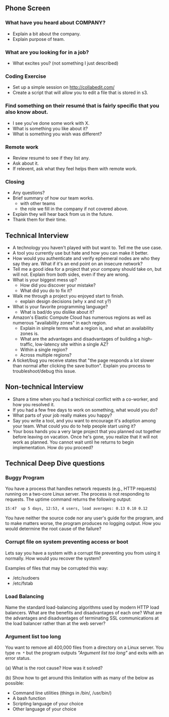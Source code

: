 ## Phone Screen

### What have you heard about COMPANY?

* Explain a bit about the company.
* Explain purpose of team.

### What are you looking for in a job?

* What excites you? (not something I just described)

### Coding Exercise

* Set up a simple session on http://collabedit.com/
* Create a script that will allow you to edit a file that is stored in s3.

### Find something on their resumé that is fairly specific that you also know about.

* I see you've done some work with X.
* What is something you like about it?
* What is something you wish was different?

### Remote work

* Review resumé to see if they list any.
* Ask about it.
* If relevent, ask what they feel helps them with remote work.

### Closing

* Any questions?
* Brief summary of how our team works.
  * with other teams
  * the role we fill in the company if not covered above.
* Explain they will hear back from us in the future.
* Thank them for their time.

## Technical Interview

* A technology you haven't played with but want to. Tell me the use case.
* A tool you currently use but hate and how you can make it better.
* How would you authenticate and verify ephemeral nodes are who they say they are. What if it's an end point on an insecure network?
* Tell me a good idea for a project that your company should take on, but will not. Explain from both sides, even if they are wrong.
* What is your biggest mess up?
  * How did you discover your mistake?
  * What did you do to fix it?
* Walk me through a project you enjoyed start to finish.
  * explain design decisions (why x and not y?)
* What is your favorite programming language?
  * What is bad/do you dislike about it?
* Amazon's Elastic Compute Cloud has numerous regions as well as numerous "availability zones" in each region.
  * Explain in simple terms what a region is, and what an availability zones is.
  * What are the advantages and disadvantages of building a high-traffic, low-latency site within a single AZ?
  * Within a single region?
  * Across multiple regions?
* A ticket/bug you receive states that "the page responds a lot slower than normal after clicking the save button". Explain you process to troubleshoot/debug this issue.

## Non-technical Interview

* Share a time when you had a techinical conflict with a co-worker, and how you resolved it.
* If you had a few free days to work on something, what would you do?
* What parts of your job really makes you happy?
* Say you write a tool, and you want to encourage it's adoption among your team. What could you do to help people start using it?
* Your boss hands you a very large project that you planned out together before leaving on vacation. Once he's gone, you realize that it will not work as planned. You cannot wait until he returns to begin implementation. How do you proceed?

## Technical Deep Dive questions

### Buggy Program

You have a process that handles network requests (e.g., HTTP requests) running on a two-core Linux server. The process is not responding to requests. The uptime command returns the following output:

```shell
15:47  up 5 days, 12:53, 4 users, load averages: 0.13 0.10 0.12
```

You have neither the source code nor any user's guide for the program, and to make matters worse, the program produces no logging output. How you would determine the root cause of the failure?

### Corrupt file on system preventing access or boot

Lets say you have a system with a corrupt file preventing you from using it normally. How would you recover the system?

Examples of files that may be corrupted this way:

* /etc/sudoers
* /etc/fstab

### Load Balancing

Name the standard load-balancing algorithms used by modern HTTP load balancers. What are the benefits and disadvantages of each one? What are the advantages and disadvantages of terminating SSL communications at the load balancer rather than at the web server?

### Argument list too long

You want to remove all 400,000 files from a directory on a Linux server. You type `rm *` but the program outputs *"Argument list too long"* and exits with an error status.

(a) What is the root cause? How was it solved?

(b) Show how to get around this limitation with as many of the below as possible:

* Command line utilities (things in /bin/, /usr/bin/)
* A bash function
* Scripting language of your choice
* Other language of your choice